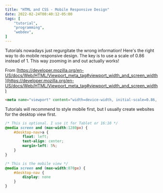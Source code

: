 ```yaml
---
title: "HTML and CSS - Mobile Responsive Design"
date: 2022-02-24T00:40:12-05:00
tags: [
    "tutorial",
    "programming",
    "webdev",
]
---
```


Tutorials nowadays just regurgitate the wrong information! Here's the right way to do mobile responsive design. The key is to use
a scale of 0.86 instead of 1. This way zooming in and out actually works!

From [https://developer.mozilla.org/en-US/docs/Web/HTML/Viewport_meta_tag#viewport_width_and_screen_width](https://developer.mozilla.org/en-US/docs/Web/HTML/Viewport_meta_tag#viewport_width_and_screen_width)

```html
<meta name="viewport" content="width=device-width, initial-scale=0.86, minimum-scale=0.86">
```

Tutorials will recommend to style mobile first, but I usually create websites for the desktop view first.

```css
/* This is optional. I use it for Tablet or 16:10 */
@media screen and (max-width:1280px) {
    #desktop-nav>a {
        float: left;
        text-align: center;
        margin-left: 5%;
    }
}

/* This is the mobile view */
@media screen and (max-width:870px) {
    #desktop-nav {
        display: none
    }
}
```
